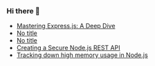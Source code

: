### Hi there 👋
<!-- daily.dev BOOKMARKS:START -->
- [Mastering Express.js: A Deep Dive](https://app.daily.dev/posts/7eO2CbCkR?utm_source=rss&utm_medium=bookmarks&utm_campaign=mBzS9yGu2kYgKY4tuhxYN)
- [No title](https://app.daily.dev/posts/wHfwmZE8J?utm_source=rss&utm_medium=bookmarks&utm_campaign=mBzS9yGu2kYgKY4tuhxYN)
- [No title](https://app.daily.dev/posts/UUYCIzohI?utm_source=rss&utm_medium=bookmarks&utm_campaign=mBzS9yGu2kYgKY4tuhxYN)
- [Creating a Secure Node.js REST API](https://app.daily.dev/posts/objR0epLN?utm_source=rss&utm_medium=bookmarks&utm_campaign=mBzS9yGu2kYgKY4tuhxYN)
- [Tracking down high memory usage in Node.js](https://app.daily.dev/posts/xs3DAOhZJ?utm_source=rss&utm_medium=bookmarks&utm_campaign=mBzS9yGu2kYgKY4tuhxYN)
<!-- daily.dev BOOKMARKS:END -->
<!--
**nirmal-patel-s/nirmal-patel-s** is a ✨ _special_ ✨ repository because its `README.md` (this file) appears on your GitHub profile.

Here are some ideas to get you started:

- 🔭 I’m currently working on ...
- 🌱 I’m currently learning ...
- 👯 I’m looking to collaborate on ...
- 🤔 I’m looking for help with ...
- 💬 Ask me about ...
- 📫 How to reach me: ...
- 😄 Pronouns: ...
- ⚡ Fun fact: ...
-->

